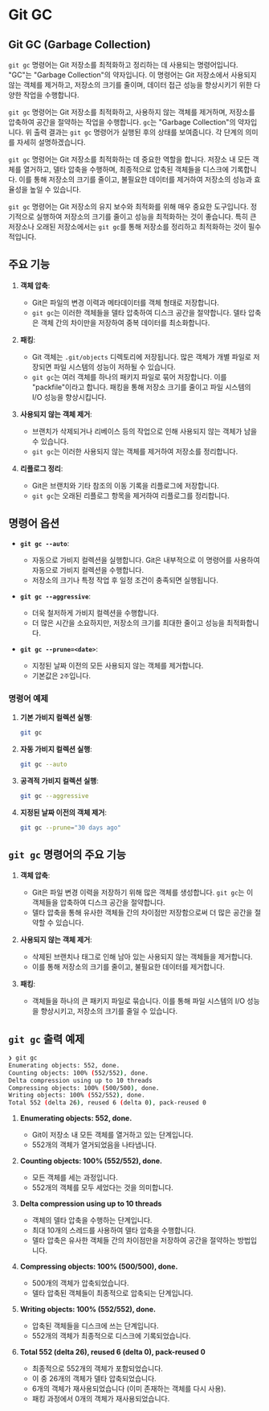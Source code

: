 # Git GC

## Git GC (Garbage Collection)

`git gc` 명령어는 Git 저장소를 최적화하고 정리하는 데 사용되는 명령어입니다. "GC"는 "Garbage Collection"의 약자입니다. 이 명령어는 Git 저장소에서 사용되지 않는 객체를 제거하고, 저장소의 크기를 줄이며, 데이터 접근 성능을 향상시키기 위한 다양한 작업을 수행합니다.

`git gc` 명령어는 Git 저장소를 최적화하고, 사용하지 않는 객체를 제거하며, 저장소를 압축하여 공간을 절약하는 작업을 수행합니다. `gc`는 "Garbage Collection"의 약자입니다. 위 출력 결과는 `git gc` 명령어가 실행된 후의 상태를 보여줍니다. 각 단계의 의미를 자세히 설명하겠습니다.

`git gc` 명령어는 Git 저장소를 최적화하는 데 중요한 역할을 합니다. 저장소 내 모든 객체를 열거하고, 델타 압축을 수행하며, 최종적으로 압축된 객체들을 디스크에 기록합니다. 이를 통해 저장소의 크기를 줄이고, 불필요한 데이터를 제거하여 저장소의 성능과 효율성을 높일 수 있습니다.

`git gc` 명령어는 Git 저장소의 유지 보수와 최적화를 위해 매우 중요한 도구입니다. 정기적으로 실행하여 저장소의 크기를 줄이고 성능을 최적화하는 것이 좋습니다. 특히 큰 저장소나 오래된 저장소에서는 `git gc`를 통해 저장소를 정리하고 최적화하는 것이 필수적입니다.

## 주요 기능

1. **객체 압축**:
   - Git은 파일의 변경 이력과 메타데이터를 객체 형태로 저장합니다.
   - `git gc`는 이러한 객체들을 델타 압축하여 디스크 공간을 절약합니다. 델타 압축은 객체 간의 차이만을 저장하여 중복 데이터를 최소화합니다.

2. **패킹**:
   - Git 객체는 `.git/objects` 디렉토리에 저장됩니다. 많은 객체가 개별 파일로 저장되면 파일 시스템의 성능이 저하될 수 있습니다.
   - `git gc`는 여러 객체를 하나의 패키지 파일로 묶어 저장합니다. 이를 "packfile"이라고 합니다. 패킹을 통해 저장소 크기를 줄이고 파일 시스템의 I/O 성능을 향상시킵니다.

3. **사용되지 않는 객체 제거**:
   - 브랜치가 삭제되거나 리베이스 등의 작업으로 인해 사용되지 않는 객체가 남을 수 있습니다.
   - `git gc`는 이러한 사용되지 않는 객체를 제거하여 저장소를 정리합니다.

4. **리플로그 정리**:
   - Git은 브랜치와 기타 참조의 이동 기록을 리플로그에 저장합니다.
   - `git gc`는 오래된 리플로그 항목을 제거하여 리플로그를 정리합니다.

## 명령어 옵션

- **`git gc --auto`**:
    - 자동으로 가비지 컬렉션을 실행합니다. Git은 내부적으로 이 명령어를 사용하여 자동으로 가비지 컬렉션을 수행합니다.
    - 저장소의 크기나 특정 작업 후 일정 조건이 충족되면 실행됩니다.

- **`git gc --aggressive`**:
    - 더욱 철저하게 가비지 컬렉션을 수행합니다.
    - 더 많은 시간을 소요하지만, 저장소의 크기를 최대한 줄이고 성능을 최적화합니다.

- **`git gc --prune=<date>`**:
    - 지정된 날짜 이전의 모든 사용되지 않는 객체를 제거합니다.
    - 기본값은 `2주`입니다.

### 명령어 예제

1. **기본 가비지 컬렉션 실행**:

   ```bash
   git gc
   ```

2. **자동 가비지 컬렉션 실행**:

   ```bash
   git gc --auto
   ```

3. **공격적 가비지 컬렉션 실행**:

   ```bash
   git gc --aggressive
   ```

4. **지정된 날짜 이전의 객체 제거**:

   ```bash
   git gc --prune="30 days ago"
   ```

## `git gc` 명령어의 주요 기능

1. **객체 압축**:
   - Git은 파일 변경 이력을 저장하기 위해 많은 객체를 생성합니다. `git gc`는 이 객체들을 압축하여 디스크 공간을 절약합니다.
   - 델타 압축을 통해 유사한 객체들 간의 차이점만 저장함으로써 더 많은 공간을 절약할 수 있습니다.

2. **사용되지 않는 객체 제거**:
   - 삭제된 브랜치나 태그로 인해 남아 있는 사용되지 않는 객체들을 제거합니다.
   - 이를 통해 저장소의 크기를 줄이고, 불필요한 데이터를 제거합니다.

3. **패킹**:
   - 객체들을 하나의 큰 패키지 파일로 묶습니다. 이를 통해 파일 시스템의 I/O 성능을 향상시키고, 저장소의 크기를 줄일 수 있습니다.

## `git gc` 출력 예제

```sh
❯ git gc
Enumerating objects: 552, done.
Counting objects: 100% (552/552), done.
Delta compression using up to 10 threads
Compressing objects: 100% (500/500), done.
Writing objects: 100% (552/552), done.
Total 552 (delta 26), reused 6 (delta 0), pack-reused 0
```

1. **Enumerating objects: 552, done.**
   - Git이 저장소 내 모든 객체를 열거하고 있는 단계입니다.
   - 552개의 객체가 열거되었음을 나타냅니다.

2. **Counting objects: 100% (552/552), done.**
   - 모든 객체를 세는 과정입니다.
   - 552개의 객체를 모두 세었다는 것을 의미합니다.

3. **Delta compression using up to 10 threads**
   - 객체의 델타 압축을 수행하는 단계입니다.
   - 최대 10개의 스레드를 사용하여 델타 압축을 수행합니다.
   - 델타 압축은 유사한 객체들 간의 차이점만을 저장하여 공간을 절약하는 방법입니다.

4. **Compressing objects: 100% (500/500), done.**
   - 500개의 객체가 압축되었습니다.
   - 델타 압축된 객체들이 최종적으로 압축되는 단계입니다.

5. **Writing objects: 100% (552/552), done.**
   - 압축된 객체들을 디스크에 쓰는 단계입니다.
   - 552개의 객체가 최종적으로 디스크에 기록되었습니다.

6. **Total 552 (delta 26), reused 6 (delta 0), pack-reused 0**
   - 최종적으로 552개의 객체가 포함되었습니다.
   - 이 중 26개의 객체가 델타 압축되었습니다.
   - 6개의 객체가 재사용되었습니다 (이미 존재하는 객체를 다시 사용).
   - 패킹 과정에서 0개의 객체가 재사용되었습니다.
